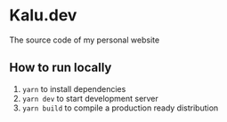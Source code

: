 # Kalu.dev

The source code of my personal website

## How to run locally

1. `yarn` to install dependencies
2. `yarn dev` to start development server
3. `yarn build` to compile a production ready distribution
